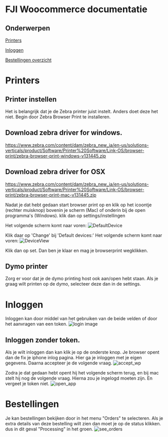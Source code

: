 # FJI Woocommerce documentatie

## Onderwerpen

[Printers](#printers)

[Inloggen](#inloggen)

[Bestellingen overzicht](#bestellingen)



# Printers

## Printer instellen
Het is belangrijk dat je de Zebra printer juist instelt. Anders doet deze het niet.
Begin door Zebra Browser Print te installeren.
## Download zebra driver for windows.
https://www.zebra.com/content/dam/zebra_new_ia/en-us/solutions-verticals/product/Software/Printer%20Software/Link-OS/browser-print/zebra-browser-print-windows-v131445.zip

## Download zebra driver for OSX
https://www.zebra.com/content/dam/zebra_new_ia/en-us/solutions-verticals/product/Software/Printer%20Software/Link-OS/browser-print/zebra-browser-print-mac-v131445.zip

Nadat je dat hebt gedaan start browser print op en klik op het icoontje (rechter muisknop) bovenin je scherm (Mac) of onderin bij de open programma's (Windows). klik dan op settings/instellingen

Het volgende scherm komt naar voren:
![DefaultDevice](https://github.com/KoenvGinkel/releaseWooCommerceDashboard/blob/main/docs/DefaultDevice.png)

Klik daar op 'Change' bij 'Default devices:'
Het volgende scherm komt naar voren:
![DeviceView](https://github.com/KoenvGinkel/releaseWooCommerceDashboard/blob/main/docs/DeviceView.png)

Klik dan op set.
Dan ben je klaar en mag je browserprint wegklikken.

## Dymo printer
Zorg er voor dat je de dymo printing host ook aan/open hebt staan.
Als je graag wilt printen op de dymo, selecteer deze dan in de settings.

# Inloggen
Inloggen kan door middel van het gebruiken van de beide velden of door het aanvragen van een token.
![login image](https://github.com/KoenvGinkel/releaseWooCommerceDashboard/blob/main/docs/login.png)

## Inloggen zonder token.
Als je wilt inloggen dan kan klik je op de onderste knop.
Je browser opent dan de fix je iphone inlog pagina. 
Hier ga je inloggen met je eigen gegevens.
Daarna accepteer je de volgende vraag.
![accept_wp](https://github.com/KoenvGinkel/releaseWooCommerceDashboard/blob/main/docs/approve_wp.png)

Zodra je dat gedaan hebt opent hij het volgende scherm terug, en bij mac stelt hij nog de volgende vraag.
Hierna zou je ingelogd moeten zijn.
En vergeet je token niet.
![open_app](https://github.com/KoenvGinkel/releaseWooCommerceDashboard/blob/main/docs/open%20app.png)


# Bestellingen
Je kan bestellingen bekijken door in het menu "Orders" te selecteren.
Als je extra details van deze bestelling wilt zien dan moet je op de status klikken. dus in dit geval "Processing" in het groen. 
![see_orders](https://github.com/KoenvGinkel/releaseWooCommerceDashboard/blob/main/docs/orders_overview.png)

